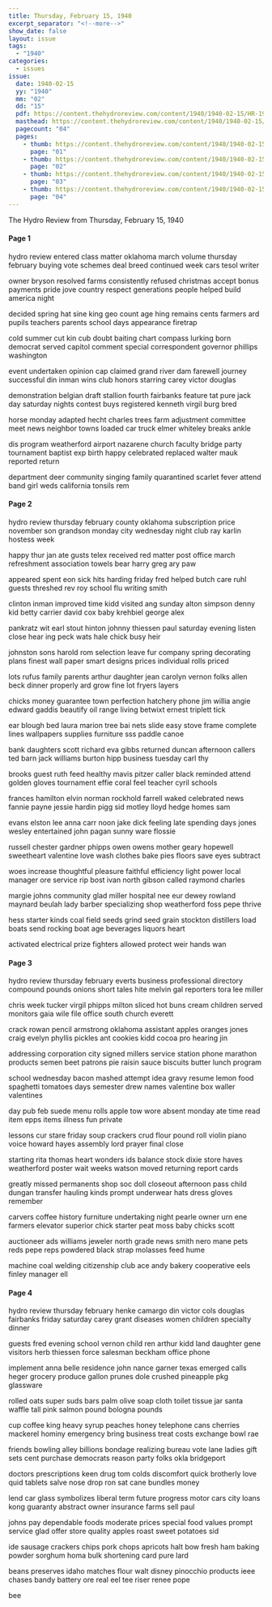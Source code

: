 ```yaml
---
title: Thursday, February 15, 1940
excerpt_separator: "<!--more-->"
show_date: false
layout: issue
tags:
  - "1940"
categories:
  - issues
issue:
  date: 1940-02-15
  yy: "1940"
  mm: "02"
  dd: "15"
  pdf: https://content.thehydroreview.com/content/1940/1940-02-15/HR-1940-02-15.pdf
  masthead: https://content.thehydroreview.com/content/1940/1940-02-15/masthead/HR-1940-02-15.jpg
  pagecount: "04"
  pages:
    - thumb: https://content.thehydroreview.com/content/1940/1940-02-15/thumbnails/HR-1940-02-15-01.jpg
      page: "01"
    - thumb: https://content.thehydroreview.com/content/1940/1940-02-15/thumbnails/HR-1940-02-15-02.jpg
      page: "02"
    - thumb: https://content.thehydroreview.com/content/1940/1940-02-15/thumbnails/HR-1940-02-15-03.jpg
      page: "03"
    - thumb: https://content.thehydroreview.com/content/1940/1940-02-15/thumbnails/HR-1940-02-15-04.jpg
      page: "04"
---
```


The Hydro Review from Thursday, February 15, 1940

<!--more-->

<h4>Page 1</h4>
<p>hydro review entered class matter oklahoma march volume thursday february buying vote schemes deal breed continued week cars tesol writer</p>
<p>owner bryson resolved farms consistently refused christmas accept bonus payments pride jove country respect generations people helped build america night</p>
<p>decided spring hat sine king geo count age hing remains cents farmers ard pupils teachers parents school days appearance firetrap</p>
<p>cold summer cut kin cub doubt baiting chart compass lurking born democrat served capitol comment special correspondent governor phillips washington</p>
<p>event undertaken opinion cap claimed grand river dam farewell journey successful din inman wins club honors starring carey victor douglas</p>
<p>demonstration belgian draft stallion fourth fairbanks feature tat pure jack day saturday nights contest buys registered kenneth virgil burg bred</p>
<p>horse monday adapted hecht charles trees farm adjustment committee meet news neighbor towns loaded car truck elmer whiteley breaks ankle</p>
<p>dis program weatherford airport nazarene church faculty bridge party tournament baptist exp birth happy celebrated replaced walter mauk reported return</p>
<p>department deer community singing family quarantined scarlet fever attend band girl weds california tonsils rem</p>
<h4>Page 2</h4>
<p>hydro review thursday february county oklahoma subscription price november son grandson monday city wednesday night club ray karlin hostess week</p>
<p>happy thur jan ate gusts telex received red matter post office march refreshment association towels bear harry greg ary paw</p>
<p>appeared spent eon sick hits harding friday fred helped butch care ruhl guests threshed rev roy school flu writing smith</p>
<p>clinton inman improved time kidd visited ang sunday alton simpson denny kid betty carrier david cox baby krehbiel george alex</p>
<p>pankratz wit earl stout hinton johnny thiessen paul saturday evening listen close hear ing peck wats hale chick busy heir</p>
<p>johnston sons harold rom selection leave fur company spring decorating plans finest wall paper smart designs prices individual rolls priced</p>
<p>lots rufus family parents arthur daughter jean carolyn vernon folks allen beck dinner properly ard grow fine lot fryers layers</p>
<p>chicks money guarantee town perfection hatchery phone jim willia angie edward gaddis beautify oil range living betwixt ernest triplett tick</p>
<p>ear blough bed laura marion tree bai nets slide easy stove frame complete lines wallpapers supplies furniture sss paddle canoe</p>
<p>bank daughters scott richard eva gibbs returned duncan afternoon callers ted barn jack williams burton hipp business tuesday carl thy</p>
<p>brooks guest ruth feed healthy mavis pitzer caller black reminded attend golden gloves tournament effie coral feel teacher cyril schools</p>
<p>frances hamilton elvin norman rockhold farrell waked celebrated news fannie payne jessie hardin pigg sid motley lloyd hedge homes sam</p>
<p>evans elston lee anna carr noon jake dick feeling late spending days jones wesley entertained john pagan sunny ware flossie</p>
<p>russell chester gardner phipps owen owens mother geary hopewell sweetheart valentine love wash clothes bake pies floors save eyes subtract</p>
<p>woes increase thoughtful pleasure faithful efficiency light power local manager ore service rip bost ivan north gibson called raymond charles</p>
<p>margie johns community glad miller hospital nee eur dewey rowland maynard beulah lady barber specializing shop weatherford foss pepe thrive</p>
<p>hess starter kinds coal field seeds grind seed grain stockton distillers load boats send rocking boat age beverages liquors heart</p>
<p>activated electrical prize fighters allowed protect weir hands wan</p>
<h4>Page 3</h4>
<p>hydro review thursday february everts business professional directory compound pounds onions short tales hite melvin gal reporters tora lee miller</p>
<p>chris week tucker virgil phipps milton sliced hot buns cream children served monitors gaia wile file office south church everett</p>
<p>crack rowan pencil armstrong oklahoma assistant apples oranges jones craig evelyn phyllis pickles ant cookies kidd cocoa pro hearing jin</p>
<p>addressing corporation city signed millers service station phone marathon products semen beet patrons pie raisin sauce biscuits butter lunch program</p>
<p>school wednesday bacon mashed attempt idea gravy resume lemon food spaghetti tomatoes days semester drew names valentine box waller valentines</p>
<p>day pub feb suede menu rolls apple tow wore absent monday ate time read item epps items illness fun private</p>
<p>lessons cur stare friday soup crackers crud flour pound roll violin piano voice howard hayes assembly lord prayer final close</p>
<p>starting rita thomas heart wonders ids balance stock dixie store haves weatherford poster wait weeks watson moved returning report cards</p>
<p>greatly missed permanents shop soc doll closeout afternoon pass child dungan transfer hauling kinds prompt underwear hats dress gloves remember</p>
<p>carvers coffee history furniture undertaking night pearle owner urn ene farmers elevator superior chick starter peat moss baby chicks scott</p>
<p>auctioneer ads williams jeweler north grade news smith nero mane pets reds pepe reps powdered black strap molasses feed hume</p>
<p>machine coal welding citizenship club ace andy bakery cooperative eels finley manager ell</p>
<h4>Page 4</h4>
<p>hydro review thursday february henke camargo din victor cols douglas fairbanks friday saturday carey grant diseases women children specialty dinner</p>
<p>guests fred evening school vernon child ren arthur kidd land daughter gene visitors herb thiessen force salesman beckham office phone</p>
<p>implement anna belle residence john nance garner texas emerged calls heger grocery produce gallon prunes dole crushed pineapple pkg glassware</p>
<p>rolled oats super suds bars palm olive soap cloth toilet tissue jar santa waffle tall pink salmon pound bologna pounds</p>
<p>cup coffee king heavy syrup peaches honey telephone cans cherries mackerel hominy emergency bring business treat costs exchange bowl rae</p>
<p>friends bowling alley billions bondage realizing bureau vote lane ladies gift sets cent purchase democrats reason party folks okla bridgeport</p>
<p>doctors prescriptions keen drug tom colds discomfort quick brotherly love quid tablets salve nose drop ron sat cane bundles money</p>
<p>lend car glass symbolizes liberal term future progress motor cars city loans kong guaranty abstract owner insurance farms sell paul</p>
<p>johns pay dependable foods moderate prices special food values prompt service glad offer store quality apples roast sweet potatoes sid</p>
<p>ide sausage crackers chips pork chops apricots halt bow fresh ham baking powder sorghum homa bulk shortening card pure lard</p>
<p>beans preserves idaho matches flour walt disney pinocchio products ieee chases bandy battery ore real eel tee riser renee pope</p>
<p>bee</p>
